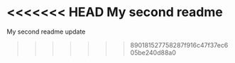 <<<<<<< HEAD
My second readme
=======
My second readme update
>>>>>>> 890181527758287f916c47f37ec605be240d88a0
